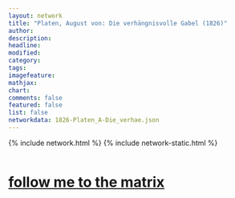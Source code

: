```yaml
---
layout: network
title: "Platen, August von: Die verhängnisvolle Gabel (1826)"
author:
description:
headline:
modified:
category:
tags: 
imagefeature: 
mathjax: 
chart: 
comments: false
featured: false
list: false
networkdata: 1826-Platen_A-Die_verhae.json
---
```

{% include network.html %}
{% include network-static.html %}
<div class="row">
  <div class="small-5 small-centered columns"><a href="/matrix74"><h1>follow me to the matrix</h1></a>
</div>
</div>
